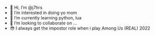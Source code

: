 - 👋 Hi, I’m @j7hrs
- 👀 I’m interested in doing yo mom
- 🌱 I’m currently learning python, lua
- 💞️ I’m looking to collaborate on ...
- 😳 I always get the impostor role when i play Among Us (REAL) 2022

<!---
j7hrs/j7hrs is a ✨ special ✨ repository because its `README.md` (this file) appears on your GitHub profile.
You can click the Preview link to take a look at your changes.
--->
